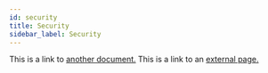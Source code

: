 ```yaml
---
id: security
title: Security
sidebar_label: Security
---
```


This is a link to [another document.](doc3.md)
This is a link to an [external page.](http://www.example.com)
